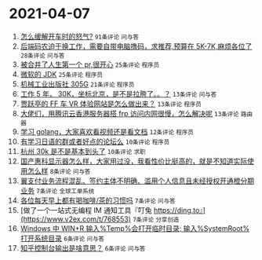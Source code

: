 # 2021-04-07

1. [怎么缓解开车时的怒气?](https://www.v2ex.com/t/768549) `91条评论` `问与答`
1. [后端码农迫于换工作，需要自带电脑撸码，求推荐,预算在 5K-7K,麻烦各位了](https://www.v2ex.com/t/768560) `28条评论` `问与答`
1. [被合并了人生第一个 pr,很开心](https://www.v2ex.com/t/768587) `25条评论` `程序员`
1. [微软的 JDK](https://www.v2ex.com/t/768565) `25条评论` `程序员`
1. [机械工业出版社 305G](https://www.v2ex.com/t/768558) `21条评论` `程序员`
1. [工作 5 年， 30K，坐标北京，是不是拉胯了。。？](https://www.v2ex.com/t/768623) `13条评论` `问与答`
1. [贾跃亭的 FF 车 VR 体验网站是怎么做出来？](https://www.v2ex.com/t/768593) `13条评论` `程序员`
1. [大佬们，用腾讯云香港服务器搭 frp 访问内网很慢，怎么解决呢](https://www.v2ex.com/t/768555) `13条评论` `路由器`
1. [学习 golang，大家喜欢看视频还是看文档](https://www.v2ex.com/t/768566) `12条评论` `程序员`
1. [有学习日语的群或者好点的论坛么](https://www.v2ex.com/t/768598) `10条评论` `程序员`
1. [杭州 30k 是不是基本到头了](https://www.v2ex.com/t/768569) `10条评论` `求职`
1. [国产惠科显示器怎么样，大家用过没，我看性价比挺高的，就是不知道实际使用怎么样](https://www.v2ex.com/t/768564) `8条评论` `问与答`
1. [翼支付业务流程混乱、签约主体不明确、滥用个人信息且未经授权开通橙分期业务](https://www.v2ex.com/t/768589) `7条评论` `全球工单系统`
1. [各位每天早上都有喝咖啡/茶的习惯吗](https://www.v2ex.com/t/768577) `7条评论` `问与答`
1. [做了一个一站式无编程 IM 通知工具『叮兔 https://ding.to』](https://www.v2ex.com/t/768553) `7条评论` `分享创造`
1. [Windows 中 WIN+R 输入%Temp%会打开临时目录; 输入%SystemRoot%打开系统目录](https://www.v2ex.com/t/768613) `6条评论` `问与答`
1. [知乎控制台输出是啥意思？](https://www.v2ex.com/t/768562) `6条评论` `问与答`
